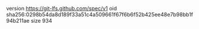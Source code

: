 version https://git-lfs.github.com/spec/v1
oid sha256:0298b54da8d189f33a51c4a509661f67f6b6f52b425ee48e7b98bb1f94b211ae
size 934
